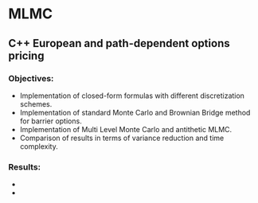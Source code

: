 # MLMC

## C++ European and path-dependent options pricing 

### Objectives:

- Implementation of closed-form formulas with different discretization schemes.
- Implementation of standard Monte Carlo and Brownian Bridge method for barrier options. 
- Implementation of Multi Level Monte Carlo and antithetic MLMC.
- Comparison of results in terms of variance reduction and time complexity.

### Results:

-
-

